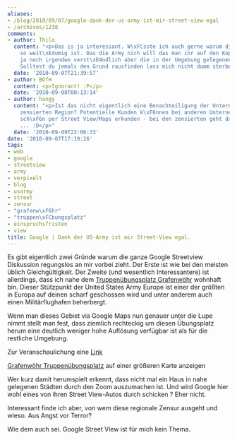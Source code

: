 ```yaml
---
aliases:
- /blog/2010/09/07/google-dank-der-us-army-ist-mir-street-view-egal
- /archives/1238
comments:
- author: Thilo
  content: "<p>Das is ja interessant. W\xFCsste ich auch gerne warum diese Zensur
    so weit\xE4umig ist. Das die Army nich will das man ihr auf den Kopf guckt ist
    ja noch irgendwo verst\xE4ndlich aber die in der Umgebung gelegenen St\xE4dte/D\xF6rfer?
    Solltest du jemals den Grund rausfinden lass mich nicht dumm sterben ;-)</p>"
  date: '2010-09-07T21:39:57'
- author: BOfH
  content: <p>Ignorant! :P</p>
  date: '2010-09-08T00:13:14'
- author: hangy
  content: "<p>Ist das nicht eigentlich eine Benachteiligung der Unternehmen in der
    zensierten Region? Potentielle Kunden k\xF6nnen bei anderen Unternehmen die Lage
    sch\xF6n per Street View/Maps erkunden - bei den zensierten geht das ja nicht
    ... :D</p>"
  date: '2010-09-09T22:06:33'
date: '2010-09-07T17:19:26'
tags:
- web
- google
- streetview
- army
- verpixelt
- blog
- usarmy
- street
- zensur
- "grafenw\xF6hr"
- "truppen\xFCbungsplatz"
- einspruchsfristen
- view
title: Google | Dank der US-Army ist mir Street-View egal.
---
```


Es gibt eigentlich zwei Gründe warum die ganze Google Streetview Diskussion
regungslos an mir vorbei zieht. Der Erste ist wie bei den meisten üblich
Gleichgültigkeit. Der Zweite (und wesentlich Interessantere) ist
allerdings, dass ich nahe dem [Truppenübungsplatz Grafenwöhr](http://de.wikipedia.org/wiki/Truppen%C3%BCbungsplatz_Grafenw%C3%B6hr)
wohnhaft bin. Dieser Stützpunkt der United States Army Europe ist einer der
größten in Europa auf deinen scharf geschossen wird und unter anderem auch
einen Militärflughafen beherbergt.

Wenn man dieses Gebiet via Google Maps nun genauer unter die Lupe nimmt
stellt man fest, dass ziemlich rechteckig um diesen Übungsplatz herum eine
deutlich weniger hohe Auflösung verfügbar ist als für die restliche
Umgebung.

Zur Veranschaulichung eine [Link](http://maps.google.de/maps/ms?ie=UTF8&t=h&hl=de&msa=0&msid=112531280274380882803.00048f986e29daaba410a&ll=49.67696,11.685677&spn=0.152181,0.445976&z=12)

[Grafenwöhr Truppenübungsplatz](http://maps.google.de/maps/ms?ie=UTF8&t=h&hl=de&msa=0&msid=112531280274380882803.00048f986e29daaba410a&ll=49.67696,11.685677&spn=0.152181,0.445976&source=embed) auf einer größeren Karte anzeigen

Wer kurz damit herumspielt erkennt, dass nicht mal ein Haus in nahe
gelegenen Städten durch den Zoom auszumachen ist. Und wird Google hier wohl
eines von ihren Street View-Autos durch schicken ? Eher nicht.

Interessant finde ich aber, von wem diese regionale Zensur ausgeht und
wieso. Aus Angst vor Terror?

Wie dem auch sei. Google Street View ist für mich kein Thema.